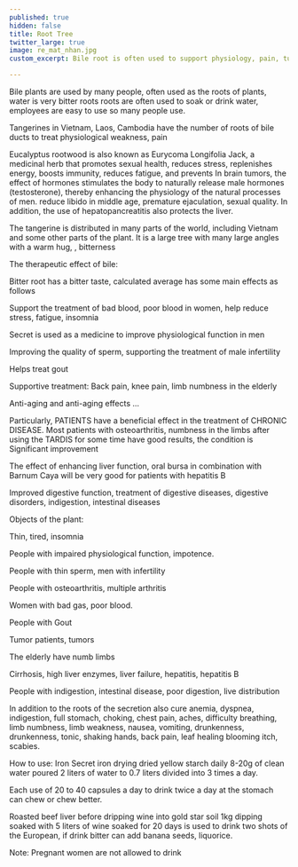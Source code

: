 ```yaml
---
published: true
hidden: false
title: Root Tree
twitter_large: true
image: re_mat_nhan.jpg
custom_excerpt: Bile root is often used to support physiology, pain, tumors, physiological treatment takes time.

---
```


Bile plants are used by many people, often used as the roots of plants, water is very bitter roots roots are often used to soak or drink water, employees are easy to use so many people use.

Tangerines in Vietnam, Laos, Cambodia have the number of roots of bile ducts to treat physiological weakness, pain

Eucalyptus rootwood is also known as Eurycoma Longifolia Jack, a medicinal herb that promotes sexual health, reduces stress, replenishes energy, boosts immunity, reduces fatigue, and prevents In brain tumors, the effect of hormones stimulates the body to naturally release male hormones (testosterone), thereby enhancing the physiology of the natural processes of men. reduce libido in middle age, premature ejaculation, sexual quality. In addition, the use of hepatopancreatitis also protects the liver.

The tangerine is distributed in many parts of the world, including Vietnam and some other parts of the plant. It is a large tree with many large angles with a warm hug, , bitterness

The therapeutic effect of bile:

Bitter root has a bitter taste, calculated average has some main effects as follows

Support the treatment of bad blood, poor blood in women, help reduce stress, fatigue, insomnia

Secret is used as a medicine to improve physiological function in men

Improving the quality of sperm, supporting the treatment of male infertility

Helps treat gout

Supportive treatment: Back pain, knee pain, limb numbness in the elderly

Anti-aging and anti-aging effects ...

Particularly, PATIENTS have a beneficial effect in the treatment of CHRONIC DISEASE. Most patients with osteoarthritis, numbness in the limbs after using the TARDIS for some time have good results, the condition is Significant improvement

The effect of enhancing liver function, oral bursa in combination with Barnum Caya will be very good for patients with hepatitis B

Improved digestive function, treatment of digestive diseases, digestive disorders, indigestion, intestinal diseases

Objects of the plant:

Thin, tired, insomnia

People with impaired physiological function, impotence.

People with thin sperm, men with infertility

People with osteoarthritis, multiple arthritis

Women with bad gas, poor blood.

People with Gout

Tumor patients, tumors

The elderly have numb limbs

Cirrhosis, high liver enzymes, liver failure, hepatitis, hepatitis B

People with indigestion, intestinal disease, poor digestion, live distribution

In addition to the roots of the secretion also cure anemia, dyspnea, indigestion, full stomach, choking, chest pain, aches, difficulty breathing, limb numbness, limb weakness, nausea, vomiting, drunkenness, drunkenness, tonic, shaking hands, back pain, leaf healing blooming itch, scabies.

How to use: Iron Secret iron drying dried yellow starch daily 8-20g of clean water poured 2 liters of water to 0.7 liters divided into 3 times a day.

Each use of 20 to 40 capsules a day to drink twice a day at the stomach can chew or chew better.

Roasted beef liver before dripping wine into gold star soil 1kg dipping soaked with 5 liters of wine soaked for 20 days is used to drink two shots of the European, if drink bitter can add banana seeds, liquorice.

Note: Pregnant women are not allowed to drink